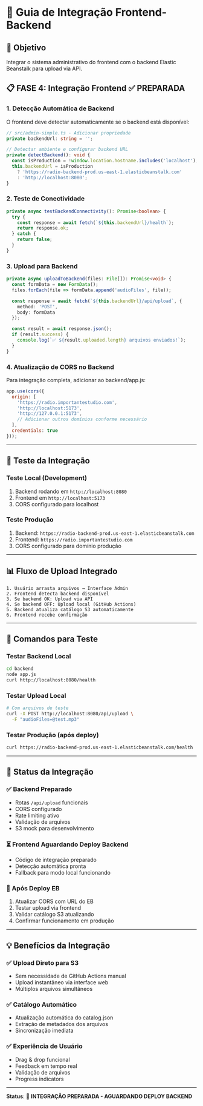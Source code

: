 # 🔗 Guia de Integração Frontend-Backend

## 🎯 Objetivo
Integrar o sistema administrativo do frontend com o backend Elastic Beanstalk para upload via API.

## 📋 FASE 4: Integração Frontend ✅ PREPARADA

### 1. Detecção Automática de Backend

O frontend deve detectar automaticamente se o backend está disponível:

```typescript
// src/admin-simple.ts - Adicionar propriedade
private backendUrl: string = '';

// Detectar ambiente e configurar backend URL
private detectBackend(): void {
  const isProduction = !window.location.hostname.includes('localhost');
  this.backendUrl = isProduction 
    ? 'https://radio-backend-prod.us-east-1.elasticbeanstalk.com'
    : 'http://localhost:8080';
}
```

### 2. Teste de Conectividade

```typescript
private async testBackendConnectivity(): Promise<boolean> {
  try {
    const response = await fetch(`${this.backendUrl}/health`);
    return response.ok;
  } catch {
    return false;
  }
}
```

### 3. Upload para Backend

```typescript
private async uploadToBackend(files: File[]): Promise<void> {
  const formData = new FormData();
  files.forEach(file => formData.append('audioFiles', file));

  const response = await fetch(`${this.backendUrl}/api/upload`, {
    method: 'POST',
    body: formData
  });

  const result = await response.json();
  if (result.success) {
    console.log(`✅ ${result.uploaded.length} arquivos enviados!`);
  }
}
```

### 4. Atualização de CORS no Backend

Para integração completa, adicionar ao backend/app.js:

```javascript
app.use(cors({
  origin: [
    'https://radio.importantestudio.com',
    'http://localhost:5173',
    'http://127.0.0.1:5173',
    // Adicionar outros domínios conforme necessário
  ],
  credentials: true
}));
```

---

## 🧪 Teste da Integração

### Teste Local (Development)
1. Backend rodando em `http://localhost:8080`
2. Frontend em `http://localhost:5173`
3. CORS configurado para localhost

### Teste Produção
1. Backend: `https://radio-backend-prod.us-east-1.elasticbeanstalk.com`
2. Frontend: `https://radio.importantestudio.com`
3. CORS configurado para domínio produção

---

## 📊 Fluxo de Upload Integrado

```
1. Usuário arrasta arquivos → Interface Admin
2. Frontend detecta backend disponível
3. Se backend OK: Upload via API
4. Se backend OFF: Upload local (GitHub Actions)
5. Backend atualiza catálogo S3 automaticamente
6. Frontend recebe confirmação
```

---

## 🔧 Comandos para Teste

### Testar Backend Local
```bash
cd backend
node app.js
curl http://localhost:8080/health
```

### Testar Upload Local
```bash
# Com arquivos de teste
curl -X POST http://localhost:8080/api/upload \
  -F "audioFiles=@test.mp3"
```

### Testar Produção (após deploy)
```bash
curl https://radio-backend-prod.us-east-1.elasticbeanstalk.com/health
```

---

## 🚀 Status da Integração

### ✅ Backend Preparado
- Rotas `/api/upload` funcionais
- CORS configurado
- Rate limiting ativo
- Validação de arquivos
- S3 mock para desenvolvimento

### ⏳ Frontend Aguardando Deploy Backend
- Código de integração preparado
- Detecção automática pronta
- Fallback para modo local funcionando

### 🎯 Após Deploy EB
1. Atualizar CORS com URL do EB
2. Testar upload via frontend
3. Validar catálogo S3 atualizando
4. Confirmar funcionamento em produção

---

## 💡 Benefícios da Integração

### ✅ Upload Direto para S3
- Sem necessidade de GitHub Actions manual
- Upload instantâneo via interface web
- Múltiplos arquivos simultâneos

### ✅ Catálogo Automático
- Atualização automática do catalog.json
- Extração de metadados dos arquivos
- Sincronização imediata

### ✅ Experiência de Usuário
- Drag & drop funcional
- Feedback em tempo real
- Validação de arquivos
- Progress indicators

---

**Status**: 🎯 **INTEGRAÇÃO PREPARADA - AGUARDANDO DEPLOY BACKEND**
